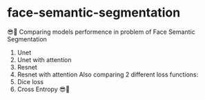 # face-semantic-segmentation
😎🤿
Comparing models performence in problem of Face Semantic Segmentation 
1. Unet
2. Unet with attention
3. Resnet
4. Resnet with attention
Also comparing 2 different loss functions:
1. Dice loss
2. Cross Entropy
😎🤿
